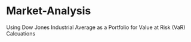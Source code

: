 # Market-Analysis
 Using Dow Jones Industrial Average as a Portfolio for Value at Risk (VaR) Calcuations
